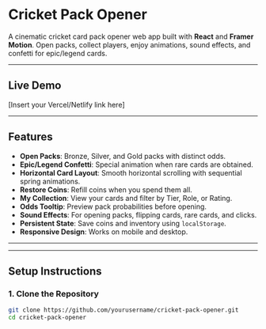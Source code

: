 # Cricket Pack Opener

A cinematic cricket card pack opener web app built with **React** and **Framer Motion**. Open packs, collect players, enjoy animations, sound effects, and confetti for epic/legend cards.

---

## Live Demo

[Insert your Vercel/Netlify link here]

---

## Features

- **Open Packs**: Bronze, Silver, and Gold packs with distinct odds.
- **Epic/Legend Confetti**: Special animation when rare cards are obtained.
- **Horizontal Card Layout**: Smooth horizontal scrolling with sequential spring animations.
- **Restore Coins**: Refill coins when you spend them all.
- **My Collection**: View your cards and filter by Tier, Role, or Rating.
- **Odds Tooltip**: Preview pack probabilities before opening.
- **Sound Effects**: For opening packs, flipping cards, rare cards, and clicks.
- **Persistent State**: Save coins and inventory using `localStorage`.
- **Responsive Design**: Works on mobile and desktop.

---


---

## Setup Instructions

### 1. Clone the Repository

```bash
git clone https://github.com/yourusername/cricket-pack-opener.git
cd cricket-pack-opener
